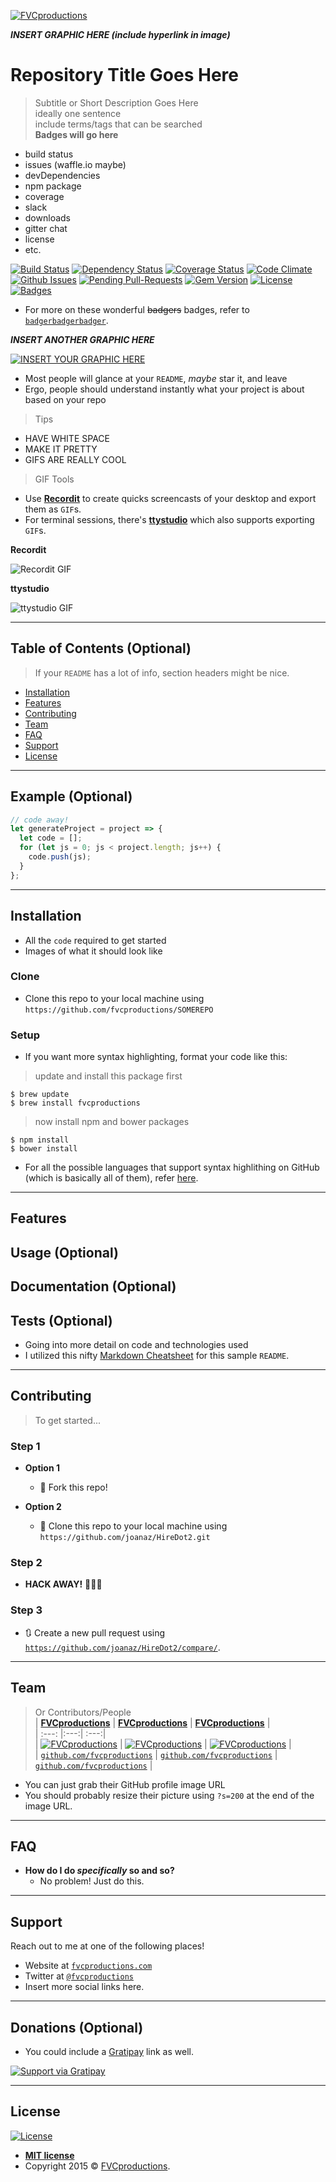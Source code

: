 <a href="http://fvcproductions.com"><img src="https://avatars1.githubusercontent.com/u/4284691?v=3&s=200" title="FVCproductions" alt="FVCproductions"></a>	


<!-- [![FVCproductions](https://avatars1.githubusercontent.com/u/4284691?v=3&s=200)](http://fvcproductions.com) -->	

***INSERT GRAPHIC HERE (include hyperlink in image)***	

# Repository Title Goes Here	

> Subtitle or Short Description Goes Here	
> ideally one sentence	
> include terms/tags that can be searched	
**Badges will go here**	

- build status	
- issues (waffle.io maybe)	
- devDependencies	
- npm package	
- coverage	
- slack	
- downloads	
- gitter chat	
- license	
- etc.	

[![Build Status](http://img.shields.io/travis/badges/badgerbadgerbadger.svg?style=flat-square)](https://travis-ci.org/badges/badgerbadgerbadger) [![Dependency Status](http://img.shields.io/gemnasium/badges/badgerbadgerbadger.svg?style=flat-square)](https://gemnasium.com/badges/badgerbadgerbadger) [![Coverage Status](http://img.shields.io/coveralls/badges/badgerbadgerbadger.svg?style=flat-square)](https://coveralls.io/r/badges/badgerbadgerbadger) [![Code Climate](http://img.shields.io/codeclimate/github/badges/badgerbadgerbadger.svg?style=flat-square)](https://codeclimate.com/github/badges/badgerbadgerbadger) [![Github Issues](http://githubbadges.herokuapp.com/badges/badgerbadgerbadger/issues.svg?style=flat-square)](https://github.com/badges/badgerbadgerbadger/issues) [![Pending Pull-Requests](http://githubbadges.herokuapp.com/badges/badgerbadgerbadger/pulls.svg?style=flat-square)](https://github.com/badges/badgerbadgerbadger/pulls) [![Gem Version](http://img.shields.io/gem/v/badgerbadgerbadger.svg?style=flat-square)](https://rubygems.org/gems/badgerbadgerbadger) [![License](http://img.shields.io/:license-mit-blue.svg?style=flat-square)](http://badges.mit-license.org) [![Badges](http://img.shields.io/:badges-9/9-ff6799.svg?style=flat-square)](https://github.com/badges/badgerbadgerbadger)	

- For more on these wonderful ~~badgers~~ badges, refer to <a href="http://badges.github.io/badgerbadgerbadger/" target="_blank">`badgerbadgerbadger`</a>.	

***INSERT ANOTHER GRAPHIC HERE***	

[![INSERT YOUR GRAPHIC HERE](http://i.imgur.com/dt8AUb6.png)]()	

- Most people will glance at your `README`, *maybe* star it, and leave	
- Ergo, people should understand instantly what your project is about based on your repo	

> Tips	
- HAVE WHITE SPACE	
- MAKE IT PRETTY	
- GIFS ARE REALLY COOL	

> GIF Tools	
- Use <a href="http://recordit.co/" target="_blank">**Recordit**</a> to create quicks screencasts of your desktop and export them as `GIF`s.	
- For terminal sessions, there's <a href="https://github.com/chjj/ttystudio" target="_blank">**ttystudio**</a> which also supports exporting `GIF`s.	

**Recordit**	

![Recordit GIF](http://g.recordit.co/iLN6A0vSD8.gif)	

**ttystudio**	

![ttystudio GIF](https://raw.githubusercontent.com/chjj/ttystudio/master/img/example.gif)	

---	

## Table of Contents (Optional)	

> If your `README` has a lot of info, section headers might be nice.	
- [Installation](#installation)	
- [Features](#features)	
- [Contributing](#contributing)	
- [Team](#team)	
- [FAQ](#faq)	
- [Support](#support)	
- [License](#license)	


---	

## Example (Optional)	

```javascript	
// code away!	
let generateProject = project => {	
  let code = [];	
  for (let js = 0; js < project.length; js++) {	
    code.push(js);	
  }	
};	
```	

---	

## Installation	

- All the `code` required to get started	
- Images of what it should look like	

### Clone	

- Clone this repo to your local machine using `https://github.com/fvcproductions/SOMEREPO`	

### Setup	

- If you want more syntax highlighting, format your code like this:	

> update and install this package first	
```shell	
$ brew update	
$ brew install fvcproductions	
```	

> now install npm and bower packages	
```shell	
$ npm install	
$ bower install	
```	

- For all the possible languages that support syntax highlithing on GitHub (which is basically all of them), refer <a href="https://github.com/github/linguist/blob/master/lib/linguist/languages.yml" target="_blank">here</a>.	

---	

## Features	
## Usage (Optional)	
## Documentation (Optional)	
## Tests (Optional)	

- Going into more detail on code and technologies used	
- I utilized this nifty <a href="https://github.com/adam-p/markdown-here/wiki/Markdown-Cheatsheet" target="_blank">Markdown Cheatsheet</a> for this sample `README`.	

---	

## Contributing	

> To get started...	
### Step 1	

- **Option 1**	
    - 🍴 Fork this repo!	

- **Option 2**	
    - 👯 Clone this repo to your local machine using `https://github.com/joanaz/HireDot2.git`	

### Step 2	

- **HACK AWAY!** 🔨🔨🔨	

### Step 3	

- 🔃 Create a new pull request using <a href="https://github.com/joanaz/HireDot2/compare/" target="_blank">`https://github.com/joanaz/HireDot2/compare/`</a>.	

---	

## Team	

> Or Contributors/People	
| <a href="http://fvcproductions.com" target="_blank">**FVCproductions**</a> | <a href="http://fvcproductions.com" target="_blank">**FVCproductions**</a> | <a href="http://fvcproductions.com" target="_blank">**FVCproductions**</a> |	
| :---: |:---:| :---:|	
| [![FVCproductions](https://avatars1.githubusercontent.com/u/4284691?v=3&s=200)](http://fvcproductions.com)    | [![FVCproductions](https://avatars1.githubusercontent.com/u/4284691?v=3&s=200)](http://fvcproductions.com) | [![FVCproductions](https://avatars1.githubusercontent.com/u/4284691?v=3&s=200)](http://fvcproductions.com)  |	
| <a href="http://github.com/fvcproductions" target="_blank">`github.com/fvcproductions`</a> | <a href="http://github.com/fvcproductions" target="_blank">`github.com/fvcproductions`</a> | <a href="http://github.com/fvcproductions" target="_blank">`github.com/fvcproductions`</a> |	

- You can just grab their GitHub profile image URL	
- You should probably resize their picture using `?s=200` at the end of the image URL.	

---	

## FAQ	

- **How do I do *specifically* so and so?**	
    - No problem! Just do this.	

---	

## Support	

Reach out to me at one of the following places!	

- Website at <a href="http://fvcproductions.com" target="_blank">`fvcproductions.com`</a>	
- Twitter at <a href="http://twitter.com/fvcproductions" target="_blank">`@fvcproductions`</a>	
- Insert more social links here.	

---	

## Donations (Optional)	

- You could include a <a href="https://cdn.rawgit.com/gratipay/gratipay-badge/2.3.0/dist/gratipay.png" target="_blank">Gratipay</a> link as well.	

[![Support via Gratipay](https://cdn.rawgit.com/gratipay/gratipay-badge/2.3.0/dist/gratipay.png)](https://gratipay.com/fvcproductions/)	


---	

## License	

[![License](http://img.shields.io/:license-mit-blue.svg?style=flat-square)](http://badges.mit-license.org)	

- **[MIT license](http://opensource.org/licenses/mit-license.php)**	
- Copyright 2015 © <a href="http://fvcproductions.com" target="_blank">FVCproductions</a>.
